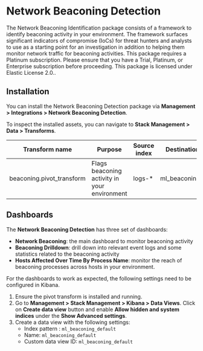 # Network Beaconing Detection

The Network Beaconing Identification package consists of a framework to identify beaconing activity in your environment. The framework surfaces significant indicators of compromise (IoCs) for threat hunters and analysts to use as a starting point for an investigation in addition to helping them monitor network traffic for beaconing activities. 
This package requires a Platinum subscription. Please ensure that you have a Trial, Platinum, or Enterprise subscription before proceeding. This package is licensed under Elastic License 2.0..

## Installation

You can install the Network Beaconing Detection package via **Management > Integrations > Network Beaconing Detection**.

To inspect the installed assets, you can navigate to **Stack Management > Data > Transforms**.

| Transform name            | Purpose| 	Source index  |          Destination index                                                                           |
|---------------------------|--------|----------------|-------------------------------------------------------------------------|
| beaconing.pivot_transform |	Flags beaconing activity in your environment| 	logs-*        |	ml_beaconing_default|

## Dashboards

The **Network Beaconing Detection** has three set of dashboards: 
* **Network Beaconing**: the main dashboard to monitor beaconing activity
* **Beaconing Drilldown**: drill down into relevant event logs and some statistics related to the beaconing activity
* **Hosts Affected Over Time By Process Name**: monitor the reach of beaconing processes across hosts in your environment.

For the dashboards to work as expected, the following settings need to be configured in Kibana. 
1. Ensure the pivot transform is installed and running.
2. Go to **Management > Stack Management > Kibana > Data Views**. Click on **Create data view** button and enable **Allow hidden and system indices** under the **Show Advanced settings**.
3. Create a data view with the following settings:
    - Index pattern : `ml_beaconing_default`
    - Name: `ml_beaconing_default`
    - Custom data view ID: `ml_beaconing_default`
